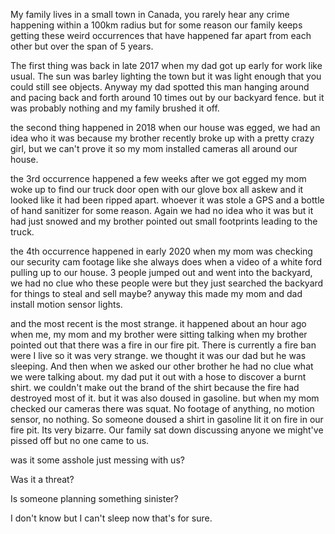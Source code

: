 My family lives in a small town in Canada, you rarely hear any crime happening within a 100km radius but for some reason our family keeps getting these weird occurrences that have happened far apart from each other but over the span of 5 years.

The first thing was back in late 2017 when my dad got up early for work like usual. The sun was barley lighting the town but it was light enough that you could still see objects. Anyway my dad spotted this man hanging around and pacing back and forth around 10 times out by our backyard fence. but it was probably nothing and my family brushed it off.  

the second thing happened in 2018 when our house was egged, we had an idea who it was because my brother recently broke up with a pretty crazy girl, but we can't prove it so my mom installed cameras all around our house.

the 3rd occurrence happened a few weeks after we got egged my mom woke up to find our truck door open with our glove box all askew and it looked like it had been ripped apart. whoever it was stole a GPS and a bottle of hand sanitizer for some reason. Again we had no idea who it was but it had just snowed and my brother pointed out small footprints leading to the truck.

the 4th occurrence happened in early 2020 when my mom was checking our security cam footage like she always does when a video of a white ford pulling up to our house. 3 people jumped out and went into the backyard, we had no clue who these people were but they just searched the backyard for things to steal and sell maybe? anyway this made my mom and dad install motion sensor lights.

and the most recent is the most strange. it happened about an hour ago when me, my mom and my brother were sitting talking when my brother pointed out that there was a fire in our fire pit. There is currently a fire ban were I live so it was very strange. we thought it was our dad but he was sleeping. And then when we asked our other brother he had no clue what we were talking about. my dad put it out with a hose to discover a burnt shirt. we couldn't make out the brand of the shirt because the fire had destroyed most of it. but it was also doused in gasoline. but when my mom checked our cameras there was squat. No footage of anything, no motion sensor, no nothing. So someone doused a shirt in gasoline lit it on fire in our fire pit. Its very bizarre. Our family sat down discussing anyone we might've pissed off but no one came to us.

was it some asshole just messing with us? 

Was it a threat? 

Is someone planning something sinister?

I don't know but I can't sleep now that's for sure.